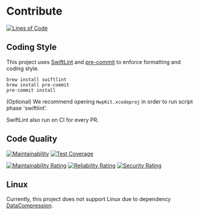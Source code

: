 # Contribute

[![Lines of Code](https://sonarcloud.io/api/project_badges/measure?project=sboh1214_HwpKit&metric=ncloc)](https://sonarcloud.io/dashboard?id=sboh1214_HwpKit)

## Coding Style

This project uses [SwiftLint](https://github.com/realm/SwiftLint) and [pre-commit](https://pre-commit.com/) to
enforce formatting and coding style.
```
brew install swiftlint
brew install pre-commit
pre-commit install 
```
(Optional) We recommend opening ```HwpKit.xcodeproj``` in order to run script phase 'swiftlint'.

SwiftLint also run on CI for every PR.

## Code Quality

[![Maintainability](https://api.codeclimate.com/v1/badges/6950359f807606deb022/maintainability)](https://codeclimate.com/github/sboh1214/HwpKit/maintainability)
[![Test Coverage](https://api.codeclimate.com/v1/badges/6950359f807606deb022/test_coverage)](https://codeclimate.com/github/sboh1214/HwpKit/test_coverage)

[![Maintainability Rating](https://sonarcloud.io/api/project_badges/measure?project=sboh1214_HwpKit&metric=sqale_rating)](https://sonarcloud.io/dashboard?id=sboh1214_HwpKit)
[![Reliability Rating](https://sonarcloud.io/api/project_badges/measure?project=sboh1214_HwpKit&metric=reliability_rating)](https://sonarcloud.io/dashboard?id=sboh1214_HwpKit)
[![Security Rating](https://sonarcloud.io/api/project_badges/measure?project=sboh1214_HwpKit&metric=security_rating)](https://sonarcloud.io/dashboard?id=sboh1214_HwpKit)

## Linux

Currently, this project does not support Linux due to dependency [DataCompression](https://github.com/mw99/DataCompression).
